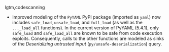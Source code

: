 lgtm,codescanning
* Improved modeling of the `PyYAML` PyPI package (imported as `yaml`) now includes `safe_load`, `unsafe_load`, and `full_load` (as well as the `..._load_all` functions). In the current version of PyYAML (5.4.1), only `safe_load` and `safe_load_all` are known to be safe from code execution exploits. Consequently, calls to the other functions are modeled as sinks of the _Deserializing untrusted input_ (`py/unsafe-deserialization`) query.
